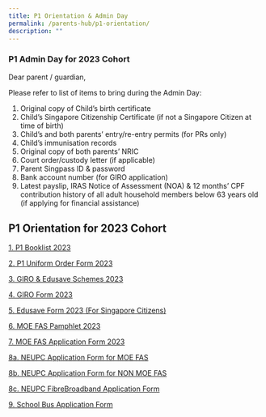 ```yaml
---
title: P1 Orientation & Admin Day
permalink: /parents-hub/p1-orientation/
description: ""
---
```

### P1 Admin Day for 2023 Cohort


Dear parent / guardian,

Please refer to list of items to bring during the Admin Day:  
1) Original copy of Child’s birth certificate  
2) Child’s Singapore Citizenship Certificate (if not a Singapore Citizen at time of birth)  
3) Child’s and both parents’ entry/re-entry permits (for PRs only)  
4) Child’s immunisation records  
5) Original copy of both parents’ NRIC  
6) Court order/custody letter (if applicable)  
7) Parent Singpass ID & password  
8) Bank account number (for GIRO application)  
9) Latest payslip, IRAS Notice of Assessment (NOA) & 12 months’ CPF contribution history of all adult household members below 63 years old (if applying for financial assistance)

## P1 Orientation for 2023 Cohort


[1\. P1 Booklist 2023](https://teckwhyepri.moe.edu.sg/wp-content/uploads/2022/11/TWPS-2023-Booklist-P1.pdf)

[2\. P1 Uniform Order Form 2023](https://teckwhyepri.moe.edu.sg/wp-content/uploads/2022/11/TWPS-2023_uniform-order-form.pdf)

[3\. GIRO & Edusave Schemes 2023](/files/GIRO-Edusave-Schemes-2021.pdf)

[4\. GIRO Form 2023](https://teckwhyepri.moe.edu.sg/wp-content/uploads/2021/10/3_GIRO-Application-Form.pdf)

[5\. Edusave Form 2023 (For Singapore Citizens)](https://teckwhyepri.moe.edu.sg/wp-content/uploads/2021/10/4_Edusave-Application-Form.pdf)

[6\. MOE FAS Pamphlet 2023](https://teckwhyepri.moe.edu.sg/wp-content/uploads/2022/10/MOE-FAS-Pamphlet-for-schools-2023.pdf)

[7\. MOE FAS Application Form 2023](https://teckwhyepri.moe.edu.sg/wp-content/uploads/2022/10/MOE-FAS-Application-Form-2023.pdf)

[8a. NEUPC Application Form for MOE FAS](https://teckwhyepri.moe.edu.sg/wp-content/uploads/2022/11/NPP-Application-Form-v5.6-1-January-22-for-MOE-SPED-FAS.pdf)

[8b. NEUPC Application Form for NON MOE FAS](https://teckwhyepri.moe.edu.sg/wp-content/uploads/2022/11/NPP-Application-Form-v12.6-1-January-22-for-NON-MOE-SPED-FAS.pdf)

[8c. NEUPC FibreBroadband Application Form](https://teckwhyepri.moe.edu.sg/wp-content/uploads/2021/10/7c_NEUPC-FibreBroadband-Application-Form.pdf)

[9\. School Bus Application Form](https://teckwhyepri.moe.edu.sg/wp-content/uploads/2021/10/8_School-Bus-Application-Form.pdf)